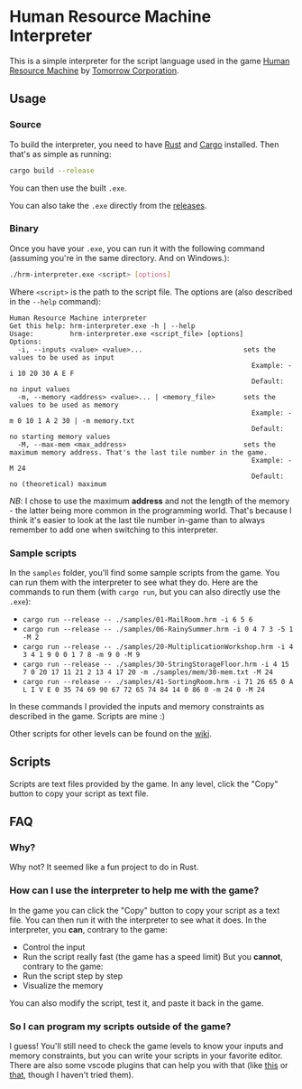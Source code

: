 # Human Resource Machine Interpreter

This is a simple interpreter for the script language used in the game [Human Resource Machine](http://tomorrowcorporation.com/humanresourcemachine) by [Tomorrow Corporation](http://tomorrowcorporation.com/).

## Usage

### Source

To build the interpreter, you need to have [Rust](https://www.rust-lang.org/) and [Cargo](https://crates.io/) installed. Then that's as simple as running:

```bash
cargo build --release
```

You can then use the built `.exe`.

You can also take the `.exe` directly from the [releases](https://github.com/asynkr/hrm-interpreter/releases).

### Binary

Once you have your `.exe`, you can run it with the following command (assuming you're in the same directory. And on Windows.):

```bash
./hrm-interpreter.exe <script> [options]
```

Where `<script>` is the path to the script file. The options are (also described in the `--help` command):
```
Human Resource Machine interpreter
Get this help: hrm-interpreter.exe -h | --help
Usage:         hrm-interpreter.exe <script_file> [options]
Options:
  -i, --inputs <value> <value>...                         sets the values to be used as input
                                                            Example: -i 10 20 30 A E F
                                                            Default: no input values
  -m, --memory <address> <value>... | <memory_file>       sets the values to be used as memory
                                                            Example: -m 0 10 1 A 2 30 | -m memory.txt
                                                            Default: no starting memory values
  -M, --max-mem <max_address>                             sets the maximum memory address. That's the last tile number in the game.
                                                            Example: -M 24
                                                            Default: no (theoretical) maximum
```

_NB_: I chose to use the maximum **address** and not the length of the memory - the latter being more common in the programming world. That's because I think it's easier to look at the last tile number in-game than to always remember to add one when switching to this interpreter.

### Sample scripts

In the `samples` folder, you'll find some sample scripts from the game. You can run them with the interpreter to see what they do.
Here are the commands to run them (with `cargo run`, but you can also directly use the `.exe`):

* `cargo run --release -- ./samples/01-MailRoom.hrm -i 6 5 6`
* `cargo run --release -- ./samples/06-RainySummer.hrm -i 0 4 7 3 -5 1 -M 2`
* `cargo run --release -- ./samples/20-MultiplicationWorkshop.hrm -i 4 3 4 1 9 0 0 1 7 8 -m 9 0 -M 9`
* `cargo run --release -- ./samples/30-StringStorageFloor.hrm -i 4 15 7 0 20 17 11 21 2 13 4 17 20 -m ./samples/mem/30-mem.txt -M 24`
* `cargo run --release -- ./samples/41-SortingRoom.hrm -i 71 26 65 0 A L I V E 0 35 74 69 90 67 72 65 74 84 14 0 86 0 -m 24 0 -M 24`

In these commands I provided the inputs and memory constraints as described in the game. Scripts are mine :)

Other scripts for other levels can be found on the [wiki](https://strategywiki.org/wiki/Human_Resource_Machine).

## Scripts

Scripts are text files provided by the game. In any level, click the "Copy" button to copy your script as text file.

## FAQ

### Why?

Why not? It seemed like a fun project to do in Rust.

### How can I use the interpreter to help me with the game?

In the game you can click the "Copy" button to copy your script as a text file. You can then run it with the interpreter to see what it does.
In the interpreter, you **can**, contrary to the game:
- Control the input
- Run the script really fast (the game has a speed limit)
But you **cannot**, contrary to the game:
- Run the script step by step
- Visualize the memory

You can also modify the script, test it, and paste it back in the game.

### So I can program my scripts outside of the game?

I guess! You'll still need to check the game levels to know your inputs and memory constraints, but you can write your scripts in your favorite editor. There are also some vscode plugins that can help you with that
(like [this](https://marketplace.visualstudio.com/items?itemName=grub4k.hrm-language) or [that](https://marketplace.visualstudio.com/items?itemName=jasonwthompson.human-resource-machine-language-support), though I haven't tried them).